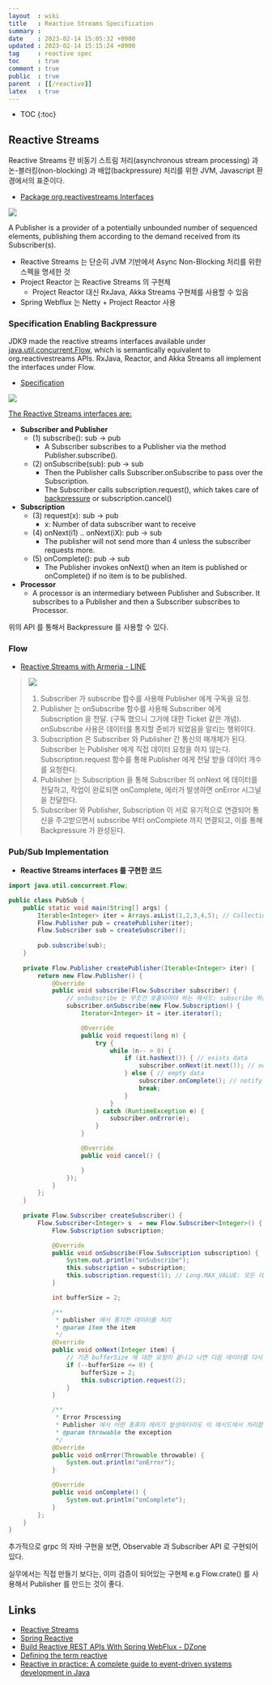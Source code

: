 ```yaml
---
layout  : wiki
title   : Reactive Streams Specification
summary : 
date    : 2023-02-14 15:05:32 +0900
updated : 2023-02-14 15:15:24 +0900
tag     : reactive spec
toc     : true
comment : true
public  : true
parent  : [[/reactive]]
latex   : true
---
```

* TOC
{:toc}

## Reactive Streams

Reactive Streams 란 비동기 스트림 처리(asynchronous stream processing) 과 논-블러킹(non-blocking) 과 배압(backpressure) 처리를 위한 JVM, Javascript 환경에서의 표준이다. 

- [Package org.reactivestreams Interfaces](https://www.reactive-streams.org/reactive-streams-1.0.4-javadoc/org/reactivestreams/package-summary.html)

![](/resource/wiki/reactive-duality/uml.png)

A Publisher is a provider of a potentially unbounded number of sequenced elements, publishing them according to the demand received from its Subscriber(s).

- Reactive Streams 는 단순히 JVM 기반에서 Async Non-Blocking 처리를 위한 스펙을 명세한 것
- Project Reactor 는 Reactive Streams 의 구현체
  - Project Reactor 대신 RxJava, Akka Streams 구현체를 사용할 수 있음
-  Spring Webflux 는 Netty + Project Reactor 사용

### Specification Enabling Backpressure

JDK9 made the reactive streams interfaces available under [java.util.concurrent.Flow](https://docs.oracle.com/javase/9/docs/api/java/util/concurrent/Flow.html), which is semantically equivalent to org.reactivestreams APIs. RxJava, Reactor, and Akka Streams all implement the interfaces under Flow.

- [Specification](https://github.com/reactive-streams/reactive-streams-jvm#specification)

![](/resource/wiki/reactive-duality/flow.png)

[The Reactive Streams interfaces are:](https://developer.ibm.com/articles/defining-the-term-reactive/)

  - __Subscriber and Publisher__
    - (1) subscribe(): sub -> pub
      - A Subscriber subscribes to a Publisher via the method Publisher.subscribe().
    - (2) onSubscribe(sub): pub -> sub
      - Then the Publisher calls Subscriber.onSubscribe to pass over the Subscription.
      - The Subscriber calls subscription.request(), which takes care of [backpressure](https://baekjungho.github.io/wiki/spring/spring-backpressure/) or subscription.cancel()
  - __Subscription__
    - (3) request(x): sub -> pub
      - x: Number of data subscriber want to receive
    - (4) onNext(i1) .. onNext(iX): pub -> sub
      - The publisher will not send more than 4 unless the subscriber requests more.
    - (5) onComplete(): pub -> sub
      - The Publisher invokes onNext() when an item is published or onComplete() if no item is to be published.
  - __Processor__
    - A processor is an intermediary between Publisher and Subscriber. It subscribes to a Publisher and then a Subscriber subscribes to Processor.

위의 API 를 통해서 Backpressure 를 사용할 수 있다.

### Flow

- [Reactive Streams with Armeria - LINE](https://engineering.linecorp.com/ko/blog/reactive-streams-with-armeria-1/)

> ![](/resource/wiki/reactive-duality/pub-sub-flow.png)
>
> 1. Subscriber 가 subscribe 함수를 사용해 Publisher 에게 구독을 요청.
> 2. Publisher 는 onSubscribe 함수를 사용해 Subscriber 에게 Subscription 을 전달. (구독 했으니 그거에 대한 Ticket 같은 개념). onSubscribe 사용은 데이터를 통지할 준비가 되었음을 알리는 행위이다.
> 3. Subscription 은 Subscriber 와 Publisher 간 통신의 매개체가 된다. Subscriber 는 Publisher 에게 직접 데이터 요청을 하지 않는다. Subscription.request 함수를 통해 Publisher 에게 전달 받을 데이터 개수를 요청한다.
> 4. Publisher 는 Subscription 을 통해 Subscriber 의 onNext 에 데이터를 전달하고, 작업이 완료되면 onComplete, 에러가 발생하면 onError 시그널을 전달한다.
> 5. Subscriber 와 Publisher, Subscription 이 서로 유기적으로 연결되어 통신을 주고받으면서 subscribe 부터 onComplete 까지 연결되고, 이를 통해 Backpressure 가 완성된다.

### Pub/Sub Implementation

- __Reactive Streams interfaces 를 구현한 코드__

```java
import java.util.concurrent.Flow;

public class PubSub {
    public static void main(String[] args) {
        Iterable<Integer> iter = Arrays.asList(1,2,3,4,5); // Collection Data
        Flow.Publisher pub = createPublisher(iter);
        Flow.Subscriber sub = createSubscriber();
        
        pub.subscribe(sub);
    }
    
    private Flow.Publisher createPublisher(Iterable<Integer> iter) {
        return new Flow.Publisher() {
            @Override
            public void subscribe(Flow.Subscriber subscriber) {
                // onSubscribe 는 무조건 호출되어야 하는 메서드: subscribe 하는 즉시 호출해줘야 함
                subscriber.onSubscribe(new Flow.Subscription() {
                    Iterator<Integer> it = iter.iterator();

                    @Override
                    public void request(long n) {
                        try {
                            while (n-- > 0) {
                                if (it.hasNext()) { // exists data
                                    subscriber.onNext(it.next()); // notify
                                } else { // empty data
                                    subscriber.onComplete(); // notify complete
                                    break;
                                }
                            }
                        } catch (RuntimeException e) {
                            subscriber.onError(e);
                        }
                    }

                    @Override
                    public void cancel() {

                    }
                });
            }
        };
    }
    
    private Flow.Subscriber createSubscriber() {
        Flow.Subscriber<Integer> s  = new Flow.Subscriber<Integer>() {
            Flow.Subscription subscription;

            @Override
            public void onSubscribe(Flow.Subscription subscription) { 
                System.out.println("onSubscribe");
                this.subscription = subscription;
                this.subscription.request(1); // Long.MAX_VALUE: 모든 데이터 다 받기
            }

            int bufferSize = 2;

            /**
             * publisher 에서 통지한 데이터를 처리
             * @param item the item
             */
            @Override
            public void onNext(Integer item) {
                // 기존 bufferSize 에 대한 요청이 끝나고 나면 다음 데이터를 다시 요청
                if (--bufferSize <= 0) {
                    bufferSize = 2;
                    this.subscription.request(2); 
                }
            }

            /**
             * Error Processing
             * Publisher 에서 어떤 종류의 에러가 발생하더라도 이 메서드에서 처리함
             * @param throwable the exception
             */
            @Override
            public void onError(Throwable throwable) {
                System.out.println("onError");
            }

            @Override
            public void onComplete() {
                System.out.println("onComplete");
            }
        };
    }
}
```

추가적으로 grpc 의 자바 구현을 보면, Observable 과 Subscriber API 로 구현되어있다.

실무에서는 직접 만들기 보다는, 이미 검증이 되어있는 구현체 e.g Flow.crate() 를 사용해서 Publisher 를 만드는 것이 좋다.

## Links

- [Reactive Streams](https://www.reactive-streams.org/)
- [Spring Reactive](https://spring.io/reactive)
- [Build Reactive REST APIs With Spring WebFlux - DZone](https://dzone.com/articles/build-reactive-rest-apis-with-spring-webflux)
- [Defining the term reactive](https://developer.ibm.com/articles/defining-the-term-reactive/)
- [Reactive in practice: A complete guide to event-driven systems development in Java](https://developer.ibm.com/series/reactive-in-practice/)